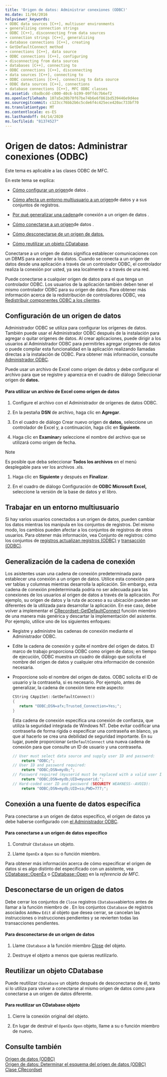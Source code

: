 ```yaml
---
title: 'Origen de datos: Administrar conexiones (ODBC)'
ms.date: 11/04/2016
helpviewer_keywords:
- ODBC data sources [C++], multiuser environments
- generalizing connection strings
- ODBC [C++], disconnecting from data sources
- connection strings [C++], generalizing
- database connections [C++], creating
- GetDefaultConnect method
- connections [C++], data source
- ODBC connections [C++], configuring
- disconnecting from data sources
- databases [C++], connecting to
- ODBC connections [C++], disconnecting
- data sources [C++], connecting to
- ODBC connections [C++], connecting to data source
- ODBC data sources [C++], connections
- database connections [C++], MFC ODBC classes
ms.assetid: c0adbcdd-c000-40c6-b199-09ffdc7b6ef2
ms.openlocfilehash: 107a5e20b70f67be74b6e6f861bd539446e9d4ee
ms.sourcegitcommit: c123cc76bb2b6c5cde6f4c425ece420ac733bf70
ms.translationtype: MT
ms.contentlocale: es-ES
ms.lasthandoff: 04/14/2020
ms.locfileid: "81374527"
---
```

# <a name="data-source-managing-connections-odbc"></a>Origen de datos: Administrar conexiones (ODBC)

Este tema es aplicable a las clases ODBC de MFC.

En este tema se explica:

- [Cómo configurar un origen](#_core_configuring_a_data_source)de datos .

- [Cómo afecta un entorno multiusuario a un origen](#_core_working_in_a_multiuser_environment)de datos y a sus conjuntos de registros.

- [Por qué generalizar una cadena](#_core_generalizing_the_connection_string)de conexión a un origen de datos .

- [Cómo conectarse a un origen](#_core_connecting_to_a_specific_data_source)de datos .

- [Cómo desconectarse de un origen de datos.](#_core_disconnecting_from_a_data_source)

- [Cómo reutilizar un objeto CDatabase](#_core_reusing_a_cdatabase_object).

Conectarse a un origen de datos significa establecer comunicaciones con un DBMS para acceder a los datos. Cuando se conecta a un origen de datos desde una aplicación a través de un controlador ODBC, el controlador realiza la conexión por usted, ya sea localmente o a través de una red.

Puede conectarse a cualquier origen de datos para el que tenga un controlador ODBC. Los usuarios de la aplicación también deben tener el mismo controlador ODBC para su origen de datos. Para obtener más información acerca de la redistribución de controladores ODBC, vea [Redistribuir componentes ODBC a los clientes](../../data/odbc/redistributing-odbc-components-to-your-customers.md).

## <a name="configuring-a-data-source"></a><a name="_core_configuring_a_data_source"></a>Configuración de un origen de datos

Administrador ODBC se utiliza para configurar los orígenes de datos. También puede usar el Administrador ODBC después de la instalación para agregar o quitar orígenes de datos. Al crear aplicaciones, puede dirigir a los usuarios al Administrador ODBC para permitirles agregar orígenes de datos o puede compilar esta funcionalidad en la aplicación realizando llamadas directas a la instalación de ODBC. Para obtener más información, consulte [Administrador ODBC](../../data/odbc/odbc-administrator.md).

Puede usar un archivo de Excel como origen de datos y debe configurar el archivo para que se registre y aparezca en el cuadro de diálogo Seleccionar origen de **datos.**

#### <a name="to-use-an-excel-file-as-a-data-source"></a>Para utilizar un archivo de Excel como origen de datos

1. Configure el archivo con el Administrador de orígenes de datos ODBC.

1. En la pestaña **DSN** de archivo, haga clic en **Agregar**.

1. En el cuadro de diálogo Crear nuevo origen de **datos,** seleccione un controlador de Excel y, a continuación, haga clic en **Siguiente**.

1. Haga clic en **Examinar**y seleccione el nombre del archivo que se utilizará como origen de fecha.

> [!NOTE]
> Es posible que deba seleccionar **Todos los archivos** en el menú desplegable para ver los archivos .xls.

1. Haga clic en **Siguiente** y después en **Finalizar**.

1. En el cuadro de diálogo Configuración de **ODBC Microsoft Excel,** seleccione la versión de la base de datos y el libro.

## <a name="working-in-a-multiuser-environment"></a><a name="_core_working_in_a_multiuser_environment"></a>Trabajar en un entorno multiusuario

Si hay varios usuarios conectados a un origen de datos, pueden cambiar los datos mientras los manipula en los conjuntos de registros. Del mismo modo, los cambios pueden afectar a los conjuntos de registros de otros usuarios. Para obtener más información, vea Conjunto de registros: cómo los conjuntos de [registros actualizan registros (ODBC)](../../data/odbc/recordset-how-recordsets-update-records-odbc.md) y [transacción (ODBC)](../../data/odbc/transaction-odbc.md).

## <a name="generalizing-the-connection-string"></a><a name="_core_generalizing_the_connection_string"></a>Generalización de la cadena de conexión

Los asistentes usan una cadena de conexión predeterminada para establecer una conexión a un origen de datos. Utilice esta conexión para ver tablas y columnas mientras desarrolla la aplicación. Sin embargo, esta cadena de conexión predeterminada podría no ser adecuada para las conexiones de los usuarios al origen de datos a través de la aplicación. Por ejemplo, su origen de datos y la ruta de acceso a su ubicación pueden ser diferentes de la utilizada para desarrollar la aplicación. En ese caso, debe volver a implementar el [CRecordset::GetDefaultConnect](../../mfc/reference/crecordset-class.md#getdefaultconnect) función miembro de una manera más genérica y descartar la implementación del asistente. Por ejemplo, utilice uno de los siguientes enfoques:

- Registre y administre las cadenas de conexión mediante el Administrador ODBC.

- Edite la cadena de conexión y quite el nombre del origen de datos. El marco de trabajo proporciona ODBC como origen de datos; en tiempo de ejecución, ODBC muestra un cuadro de diálogo que solicita el nombre del origen de datos y cualquier otra información de conexión necesaria.

- Proporcione solo el nombre del origen de datos. ODBC solicita el ID de usuario y la contraseña, si es necesario. Por ejemplo, antes de generalizar, la cadena de conexión tiene este aspecto:

    ```cpp
    CString CApp1Set::GetDefaultConnect()
    {
       return "ODBC;DSN=afx;Trusted_Connection=Yes;";
    }
    ```

   Esta cadena de conexión especifica una conexión de confianza, que utiliza la seguridad integrada de Windows NT. Debe evitar codificar una contraseña de forma rígida o especificar una contraseña en blanco, ya que al hacerlo se crea una debilidad de seguridad importante. En su lugar, puede proporcionar `GetDefaultConnect` una nueva cadena de conexión para que consulte un ID de usuario y una contraseña.

    ```cpp
    // User must select data source and supply user ID and password:
        return "ODBC;";
    // User ID and password required:
        return "ODBC;DSN=mydb;";
    // Password required (myuserid must be replaced with a valid user ID):
        return "ODBC;DSN=mydb;UID=myuserid;";
    // Hard-coded user ID and password (SECURITY WEAKNESS--AVOID):
        return "ODBC;DSN=mydb;UID=sa;PWD=777;";
    ```

## <a name="connecting-to-a-specific-data-source"></a><a name="_core_connecting_to_a_specific_data_source"></a>Conexión a una fuente de datos específica

Para conectarse a un origen de datos específico, el origen de datos ya debe haberse configurado con [el Administrador ODBC](../../data/odbc/odbc-administrator.md).

#### <a name="to-connect-to-a-specific-data-source"></a>Para conectarse a un origen de datos específico

1. Construir `CDatabase` un objeto.

1. Llame `OpenEx` a `Open` su o función miembro.

Para obtener más información acerca de cómo especificar el origen de datos si es algo distinto del especificado con un asistente, vea [CDatabase::OpenEx](../../mfc/reference/cdatabase-class.md#openex) o [CDatabase::Open](../../mfc/reference/cdatabase-class.md#open) en la *referencia de MFC*.

## <a name="disconnecting-from-a-data-source"></a><a name="_core_disconnecting_from_a_data_source"></a>Desconectarse de un origen de datos

Debe cerrar los conjuntos de `Close` registros `CDatabase`abiertos antes de llamar a la función miembro de . En los conjuntos `CDatabase` de registros asociados `AddNew` `Edit` al objeto que desea cerrar, se cancelan las instrucciones o instrucciones pendientes y se revierten todas las transacciones pendientes.

#### <a name="to-disconnect-from-a-data-source"></a>Para desconectarse de un origen de datos

1. Llame `CDatabase` a la función miembro [Close](../../mfc/reference/cdatabase-class.md#close) del objeto.

1. Destruye el objeto a menos que quieras reutilizarlo.

## <a name="reusing-a-cdatabase-object"></a><a name="_core_reusing_a_cdatabase_object"></a>Reutilizar un objeto CDatabase

Puede reutilizar `CDatabase` un objeto después de desconectarse de él, tanto si lo utiliza para volver a conectarse al mismo origen de datos como para conectarse a un origen de datos diferente.

#### <a name="to-reuse-a-cdatabase-object"></a>Para reutilizar un CDatabase objeto

1. Cierre la conexión original del objeto.

1. En lugar de destruir el `OpenEx` `Open` objeto, llame a su o función miembro de nuevo.

## <a name="see-also"></a>Consulte también

[Origen de datos (ODBC)](../../data/odbc/data-source-odbc.md)<br/>
[Origen de datos: Determinar el esquema del origen de datos (ODBC)](../../data/odbc/data-source-determining-the-schema-of-the-data-source-odbc.md)<br/>
[Clase CRecordset](../../mfc/reference/crecordset-class.md)
